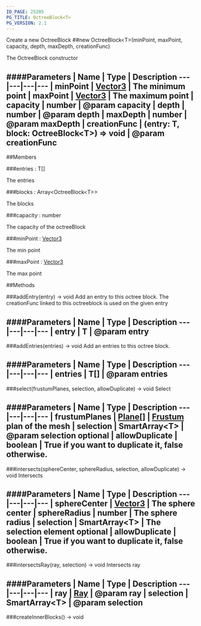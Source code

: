 ```yaml
---
ID_PAGE: 25205
PG_TITLE: OctreeBlock<T>
PG_VERSION: 2.1
---
```


Create a new OctreeBlock
##new OctreeBlock&lt;T&gt;(minPoint, maxPoint, capacity, depth, maxDepth, creationFunc)




The OctreeBlock constructor






####Parameters
 | Name | Type | Description
---|---|---|---
 | minPoint | [Vector3](/classes/Vector3) | The minimum point
 | maxPoint | [Vector3](/classes/Vector3) | The maximum point
 | capacity | number | @param capacity
 | depth | number | @param depth
 | maxDepth | number | @param maxDepth
 | creationFunc | (entry: T, block: OctreeBlock&lt;T&gt;) =&gt; void | @param creationFunc
---

##Members

###entries : T[]





The entries




###blocks : Array&lt;OctreeBlock&lt;T&gt;&gt;





The blocks




###capacity : number





The capacity of the octreeBlock




###minPoint : [Vector3](/classes/Vector3)





The min point




###maxPoint : [Vector3](/classes/Vector3)





The max point















##Methods

###addEntry(entry) &rarr; void
Add an entry to this octree block. The creationFunc linked to this octreeblock is used on the given entry







####Parameters
 | Name | Type | Description
---|---|---|---
 | entry | T | @param entry
---

###addEntries(entries) &rarr; void
Add an entries to this octree block.







####Parameters
 | Name | Type | Description
---|---|---|---
 | entries | T[] | @param entries
---

###select(frustumPlanes, selection, allowDuplicate) &rarr; void
Select







####Parameters
 | Name | Type | Description
---|---|---|---
 | frustumPlanes | [Plane](/classes/Plane)[] | [Frustum](/classes/Frustum) plan of the mesh
 | selection | SmartArray&lt;T&gt; | @param selection
optional | allowDuplicate | boolean | True if you want to duplicate it, false otherwise.
---

###intersects(sphereCenter, sphereRadius, selection, allowDuplicate) &rarr; void
Intersects







####Parameters
 | Name | Type | Description
---|---|---|---
 | sphereCenter | [Vector3](/classes/Vector3) | The sphere center
 | sphereRadius | number | The sphere radius
 | selection | SmartArray&lt;T&gt; | The selection element
optional | allowDuplicate | boolean | True if you want to duplicate it, false otherwise.
---

###intersectsRay(ray, selection) &rarr; void
Intersects ray







####Parameters
 | Name | Type | Description
---|---|---|---
 | ray | [Ray](/classes/Ray) | @param ray
 | selection | SmartArray&lt;T&gt; | @param selection
---

###createInnerBlocks() &rarr; void

